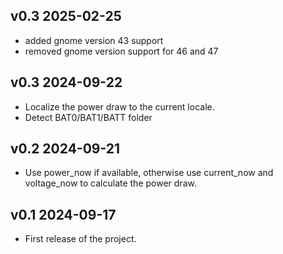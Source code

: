 ## v0.3 2025-02-25
- added gnome version 43 support
- removed gnome version support for 46 and 47 

## v0.3 2024-09-22
- Localize the power draw to the current locale.
- Detect BAT0/BAT1/BATT folder

## v0.2 2024-09-21
- Use power_now if available, otherwise use current_now and voltage_now to calculate the power draw.

## v0.1 2024-09-17
- First release of the project.
